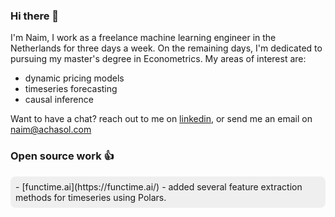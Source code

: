 ### Hi there 👋

I'm Naim, I work as a freelance machine learning engineer in the Netherlands for three days a week.
On the remaining days, I'm dedicated to pursuing my master's degree in Econometrics.
My areas of interest are: 

- dynamic pricing models
- timeseries forecasting
- causal inference

Want to have a chat? reach out to me on [linkedin](https://www.linkedin.com/in/na%C3%AFm-achahboun-b0b50a196),
or send me an email on [naim@achasol.com](mailto:naim@achasol.com)

### Open source work 👍
<div class="contributions">
- [functime.ai](https://functime.ai/) - added several feature extraction methods for timeseries using Polars. 
</div>

<style>
.contributions {
background-color: #efefef; 
padding: 8px; 
border-radius: 8px; 

}
</style> 


